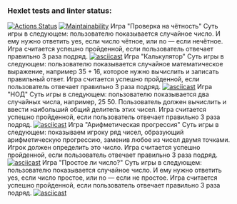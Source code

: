 ### Hexlet tests and linter status:
[![Actions Status](https://github.com/00cex/frontend-project-44/workflows/hexlet-check/badge.svg)](https://github.com/00cex/frontend-project-44/actions)
[![Maintainability](https://api.codeclimate.com/v1/badges/8a11633829962968ae5b/maintainability)](https://codeclimate.com/github/00cex/frontend-project-44/maintainability)
Игра "Проверка на чётность"
Суть игры в следующем: пользователю показывается случайное число. И ему нужно ответить yes, если число чётное, или no — если нечётное. Игра считается успешно пройденной, если пользователь отвечает правильно 3 раза подряд.
[![asciicast](https://asciinema.org/a/595670.svg)](https://asciinema.org/a/595670)
Игра "Калькулятор"
Суть игры в следующем: пользователю показывается случайное математическое выражение, например 35 + 16, которое нужно вычислить и записать правильный ответ. Игра считается успешно пройденной, если пользователь отвечает правильно 3 раза подряд.
[![asciicast](https://asciinema.org/a/595989.svg)](https://asciinema.org/a/595989)
Игра "НОД"
Суть игры в следующем: пользователю показывается два случайных числа, например, 25 50. Пользователь должен вычислить и ввести наибольший общий делитель этих чисел. Игра считается успешно пройденной, если пользователь отвечает правильно 3 раза подряд.
[![asciicast](https://asciinema.org/a/656344.svg)](https://asciinema.org/a/656344)
Игра "Арифметическая прогрессия"
Суть игры в следующем: показываем игроку ряд чисел, образующий арифметическую прогрессию, заменив любое из чисел двумя точками. Игрок должен определить это число. Игра считается успешно пройденной, если пользователь отвечает правильно 3 раза подряд.
[![asciicast](https://asciinema.org/a/656359.svg)](https://asciinema.org/a/656359)
Игра "Простое ли число?"
Суть игры в следующем: пользователю показывается случайное число. И ему нужно ответить yes, если число простое, или no — если не простое. Игра считается успешно пройденной, если пользователь отвечает правильно 3 раза подряд.
[![asciicast](https://asciinema.org/a/656362.svg)](https://asciinema.org/a/656362)
